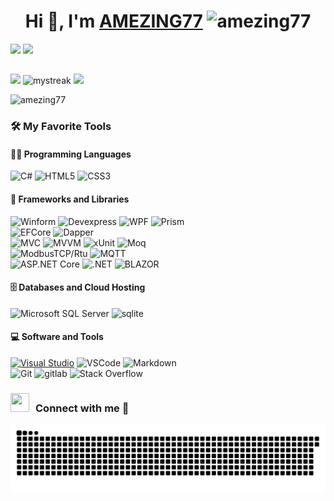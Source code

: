 <h1 align="center">Hi 👋, I'm 
  <a href="https://100rabhcsmc.github.io/Me.io/" target="blank">AMEZING77</a>  
  <!--界面浏览数显示-->
  <img src="https://komarev.com/ghpvc/?username=amezing77&label=Profile%20views&color=0e75b6&style=flat" alt="amezing77" /> 
</h1>

<!--horizontal divider(gradiant)-->
<img src="https://user-images.githubusercontent.com/73097560/115834477-dbab4500-a447-11eb-908a-139a6edaec5c.gif">
<!--修仙图-->
<img src="https://github-immortality.vercel.app/api?username=AMEZING77" />


##
![](https://github-readme-stats.vercel.app/api?username=AMEZING77&show_icons=true&theme=tokyonight)
<img src="https://github-readme-streak-stats.herokuapp.com/?user=AMEZING77&theme=tokyonight" alt="mystreak"/>
![](https://github-readme-stats.vercel.app/api/top-langs/?username=AMEZING77&theme=tokyonight&layout=compact)
<!--成就徽章-->
<img src="https://github-profile-trophy.vercel.app/?username=amezing77" alt="amezing77" />







### 🛠️ My Favorite Tools
#### 👨‍💻 Programming Languages
![C#](https://img.shields.io/badge/C%23-239120.svg?logo=c-sharp&logoColor=white)
![HTML5](https://img.shields.io/badge/HTML5-E34F26.svg?logo=html5&logoColor=white)
![CSS3](https://img.shields.io/badge/CSS3-1572B6.svg?logo=css3&logoColor=white)
#### 🧰 Frameworks and Libraries
![Winform](https://img.shields.io/badge/-Winform-gray?logo=Winform)
![Devexpress](https://img.shields.io/badge/-Devexpress-gray?logo=Devexpress)
![WPF](https://img.shields.io/badge/-WPF-gray?logo=WPF)
![Prism](https://img.shields.io/badge/-Prism-gray?logo=Prism)\
![EFCore](https://img.shields.io/badge/-EFCore-blue?logo=Entity%20framework%20Core)
![Dapper](https://img.shields.io/badge/-Dapper-blue?logo=Dapper)\
![MVC](https://img.shields.io/badge/-MVC-%20?logo=MVC)
![MVVM](https://img.shields.io/badge/-MVVM-%20?logo=MVVM)
![xUnit](https://img.shields.io/badge/-xUnit-%20?logo=xUnit)
![Moq](https://img.shields.io/badge/-Moq-%20?logo=Moq)\
![ModbusTCP/Rtu](https://img.shields.io/badge/-ModbusTCP%2FRtu-%20orange?logo=ModbusTCP)
![MQTT](https://img.shields.io/badge/-MQTT-%20orange?logo=ModbusTCP)\
![ASP.NET Core](https://img.shields.io/badge/-ASP.NETCore-%20purple?style=for-the-badge&logo=ASP)
![.NET](https://img.shields.io/badge/.NET-512BD4?style=for-the-badge&logo=dotnet&logoColor=white)
![BLAZOR](https://img.shields.io/badge/Blazor-512BD4?style=for-the-badge&logo=blazor&logoColor=white)
#### 🗄️ Databases and Cloud Hosting
![Microsoft SQL Server](https://img.shields.io/badge/SQL-Server-CC2927?logo=microsoft-sql-server&logoColor=white)
![sqlite](https://img.shields.io/badge/sqlite-07405e.svg?logo=sqlite&logoColor=white)

#### 💻 Software and Tools
[![Visual Studio](https://badgen.net/badge/icon/visualstudio?icon=visualstudio&label)](https://visualstudio.microsoft.com)
![VSCode](https://img.shields.io/badge/VSCode-007ACC?logo=visual-studio-code&logoColor=white)
![Markdown](https://img.shields.io/badge/Markdown-000000.svg?logo=markdown&logoColor=white)\
![Git](https://img.shields.io/badge/Git-black?logo=git)
![gitlab](https://img.shields.io/badge/Gitlab-330f63.svg?logo=gitlab&logoColor=white)
![Stack Overflow](https://img.shields.io/badge/-Stack%20Overflow-FE7A16?logo=stack-overflow&logoColor=white)

<h3 align="left" > <img src="https://media.giphy.com/media/iY8CRBdQXODJSCERIr/giphy.gif" width="30" height="30" style="margin-right: 10px;">Connect with me 🤝 </h3>
<!-- Snake Code Contribution Map 贪吃蛇代码贡献图 -->
<picture>
  <source media="(prefers-color-scheme: light)" srcset="https://github.com/AMEZING77/AMEZING77/blob/output/github-contribution-grid-snake.svg" />
  <source media="(prefers-color-scheme: dark)" srcset="https://github.com/AMEZING77/AMEZING77/blob/output/github-contribution-grid-snake-dark.svg" />
  <img alt="github-snake" src="https://github.com/AMEZING77/AMEZING77/blob/output/github-contribution-grid-snake-dark.svg" />
</picture>
</div>









